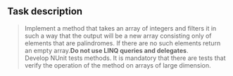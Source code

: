 ## Task description ##

> Implement a method that takes an array of integers and filters it in such a way that the output will be a new array consisting only of elements that are palindromes. If there are no such elements return an empty array.**Do not use LINQ queries and delegates**.        
> Develop NUnit tests methods. It is mandatory that there are tests that verify the operation of the method on arrays of large dimension.

